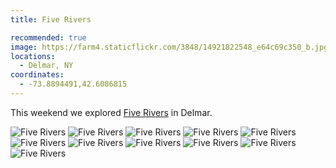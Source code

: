 ```yaml
---
title: Five Rivers

recommended: true
image: https://farm4.staticflickr.com/3848/14921822548_e64c69c350_b.jpg
locations:
  - Delmar, NY
coordinates:
  - -73.8894491,42.6086815
---
```


This weekend we explored [Five Rivers](http://www.friendsoffiverivers.org/) in Delmar.

<div class="photos">

<img src="https://farm4.staticflickr.com/3887/15105369821_c0683e03cd_b.jpg" class="img-wide" alt="Five Rivers">

<img src="https://farm4.staticflickr.com/3848/14921822548_e64c69c350_b.jpg" class="img-tall" alt="Five Rivers">

<img src="https://farm4.staticflickr.com/3907/14921755410_a483cb9c9f_b.jpg" class="img-wide" alt="Five Rivers">

<img src="https://farm4.staticflickr.com/3877/15108031892_2e23dc74a1_b.jpg" class="img-tall" alt="Five Rivers">

<img src="https://farm4.staticflickr.com/3838/14921830428_dcb02d0175_b.jpg" class="img-half" alt="Five Rivers">

<img src="https://farm4.staticflickr.com/3854/15085402486_127cfc24ff_b.jpg" class="img-half" alt="Five Rivers">

<img src="https://farm6.staticflickr.com/5594/14921763910_98f942dbdf_b.jpg" class="img-half" alt="Five Rivers">

<img src="https://farm4.staticflickr.com/3863/14921769230_707fb0c05d_b.jpg" class="img-half" alt="Five Rivers">

<img src="https://farm6.staticflickr.com/5593/14921841278_b5441b2043_b.jpg" class="img-tall" alt="Five Rivers">

<img src="https://farm6.staticflickr.com/5592/15085412546_e5ffa16c1a_b.jpg" class="img-wide" alt="Five Rivers">

<img src="https://farm4.staticflickr.com/3843/14921820658_b7d6a45048_b.jpg" alt="Five Rivers">
</div>
